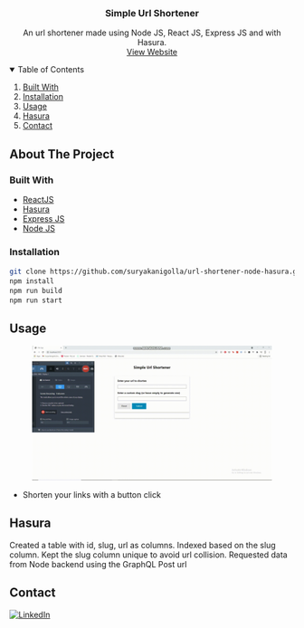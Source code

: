 <!-- PROJECT LOGO -->

<br />

  <h3 align="center">Simple Url Shortener</h3>


  <p align="center">
     An url shortener made using Node JS, React JS, Express JS and with Hasura.
    <br />
    <a href="https://url-shortener-hasura.herokuapp.com/">View Website</a>
  </p>

<!-- TABLE OF CONTENTS -->
<details open="open">
  <summary>Table of Contents</summary>
  <ol>
        <li><a href="#built-with">Built With</a></li>
      </ul>
    </li>
    <li><a href="#installation">Installation</a></li></li>
      </ul>
    </li>
    <li><a href="#usage">Usage</a></li>
    <li><a href="#hasura">Hasura</a></li>
    <li><a href="#contact">Contact</a></li>
  </ol>
</details>

<!-- ABOUT THE PROJECT -->

## About The Project

### Built With

- [ReactJS](https://reactjs.org/)
- [Hasura](https://hasura.io/)
- [Express JS ](https://expressjs.com/)
- [Node JS](https://nodejs.org/en/)

### Installation

```sh
git clone https://github.com/suryakanigolla/url-shortener-node-hasura.git .
npm install
npm run build
npm run start
```

<!-- USAGE EXAMPLES -->

## Usage

<figure>
    <img src ="./assets/overview.gif">
</figure>

- Shorten your links with a button click

## Hasura 

Created a table with id, slug, url as columns. Indexed based on the slug column. Kept the slug column unique to avoid url collision. Requested data from Node backend using the GraphQL Post url

<!-- CONTACT -->

## Contact

[![LinkedIn][linkedin-shield]][linkedin-url]

[linkedin-shield]: https://img.shields.io/badge/-LinkedIn-black.svg?style=for-the-badge&logo=linkedin&colorB=555
[linkedin-url]: https://www.linkedin.com/in/suryakanigolla/
